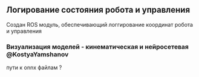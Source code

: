## Логирование состояния робота и управления

Создан ROS модуль, обеспечивающий логгирование координат робота и управления

### Визуализация моделей - кинематическая и нейросетевая @KostyaYamshanov

пути к onnx файлам ?